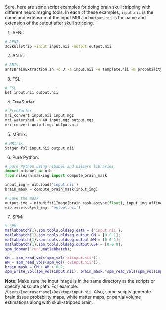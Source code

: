 Sure, here are some script examples for doing brain skull stripping with different neuroimaging tools. In each of these examples, `input.nii` is the name and extension of the input MRI and `output.nii` is the name and extension of the output after skull stripping.

1. AFNI:

```bash
# AFNI
3dSkullStrip -input input.nii -output output.nii
```

2. ANTs:

```bash
# ANTs
antsBrainExtraction.sh -d 3 -a input.nii -e template.nii -m probability_mask.nii -o output
```

3. FSL:

```bash
# FSL
bet input.nii output.nii
```

4. FreeSurfer:

```bash
# FreeSurfer
mri_convert input.nii input.mgz
mri_watershed -h 40 input.mgz output.mgz
mri_convert output.mgz output.nii
```

5. MRtrix:

```bash
# MRtrix
5ttgen fsl input.nii output.nii
```

6. Pure Python:

```python
# pure Python using nibabel and nilearn libraries
import nibabel as nib
from nilearn.masking import compute_brain_mask

input_img = nib.load('input.nii')
brain_mask = compute_brain_mask(input_img)

# Save the mask
output_img = nib.Nifti1Image(brain_mask.astype(float), input_img.affine)
nib.save(output_img, 'output.nii')
```

7. SPM:

```matlab
% SPM
matlabbatch{1}.spm.tools.oldseg.data = {'input.nii'};
matlabbatch{1}.spm.tools.oldseg.output.GM = [0 0 1];
matlabbatch{1}.spm.tools.oldseg.output.WM = [0 0 1];
matlabbatch{1}.spm.tools.oldseg.output.CSF = [0 0 0];
spm_jobman('run',matlabbatch);

GM = spm_read_vols(spm_vol('c1input.nii'));
WM = spm_read_vols(spm_vol('c2input.nii'));
brain_mask = GM + WM > 0.2;
spm_write_vol(spm_vol(input.nii), brain_mask.*spm_read_vols(spm_vol(input.nii)));
```

**Note:** Make sure the input image is in the same directory as the scripts or specify absolute path. For example: `/Users/[yourusername]/Desktop/input.nii`. Also, some scripts generate brain tissue probability maps, white matter maps, or partial volume estimations along with skull-stripped brain.